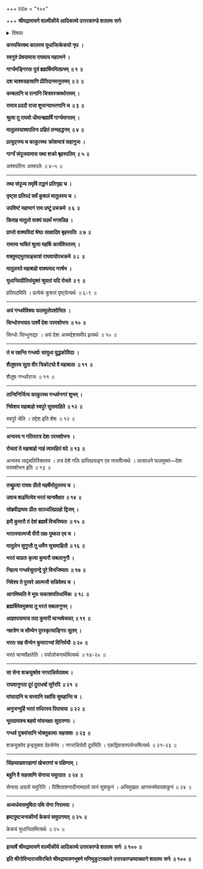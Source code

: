 +++
title = "१००"

+++
**श्रीमद्रामायणे वाल्मीकीये आदिकाव्ये उत्तरकाण्डे शततमः सर्गः**


<details><summary>विषयाः</summary>

कदाचनयुधाजिच्चोदनयागार्ग्यमहर्षिणा राममेत्य सिंधुनद्या उभयकूलस्थितगन्धर्व -देशस्य स्ववशीकरणचोदनरूपतत्संदेशनिवेदनं ॥ १ ॥ रामाज्ञया स्वपुत्रसहितेनभरतेन सेनयासह युधाजित्समीपगमनम् ॥ २ ॥
</details>


**कस्यचित्त्वथ कालस्य युधाजित्केकयो नृपः ।**

**स्वगुरुं प्रेषयामास राघवाय महात्मने ।**

**गार्ग्यमङ्गिरसः पुत्रं ब्रह्मर्षिममितप्रभम् ॥ १ ॥**

**दश चाश्वसहस्राणि प्रीतिदानमनुत्तमम् ॥ २ ॥**

**कम्बलानि च रत्नानि चित्रवस्त्रमथोत्तमम् ।**

**रामाय प्रददौ राजा शुभान्याभरणानि च ॥ ३ ॥**

**श्रुत्वा तु राघवो धीमान्ब्रह्मर्षिं गार्ग्यमागतम् ।**

**मातुलस्याश्वपतिनः प्रहितं तन्महद्धनम् ॥ ४ ॥**

**प्रत्युद्गम्य च काकुत्स्थः क्रोशमात्रं सहानुजः ।**

**गार्ग्यं संपूजयामास यथा शक्रो बृहस्पतिम् ॥ ५ ॥**

अश्वपतिनः अश्वपतेः ॥ ४-५ ॥

****

**तथा संपूज्य तमृषिं तद्धनं प्रतिगृह्य च ।**

**पृष्ट्वा प्रतिपदं सर्वं कुशलं मातुलस्य च ।**

**उपविष्टं महाभागं रामः प्रष्टुं प्रचक्रमे ॥ ६ ॥**

**किमाह मातुलो वाक्यं यदर्थं भगवन्निह ।**

**प्राप्तो वाक्यविदां श्रेष्ठः साक्षादिव बृहस्पतिः ॥ ७ ॥**

**रामस्य भाषितं श्रुत्वा महर्षिः कार्यविस्तरम् ।**

**वक्तुमद्भुतसङ्काशं राघवायोपचक्रमे ॥ ८ ॥**

**मातुलस्ते महाबाहो वाक्यमाद नरर्षभ ।**

**युधाजित्प्रीतिसंयुक्तं श्रूयतां यदि रोचते ॥ ९ ॥**

प्रतिपदमिति । प्रत्येकं कुशलं पृष्ट्वेत्यर्थः ॥ ६-९ ॥

****

**अयं गन्धर्वविषयः फलमूलोपशोभितः ।**

**सिन्धोरुभयतः पार्श्वे देशः परमशोभनः ॥ १० ॥**

सिन्धोः सिन्धुनद्याः । अयं देशः अस्मद्देशसमीप इत्यर्थः ॥ १० ॥

****

**तं च रक्षन्ति गन्धर्वाः सायुधा युद्धकोविदाः ।**

**शैलूषस्य सुता वीर त्रिकोट्यो वै महाबलाः ॥ ११ ॥**

शैलूषः गन्धर्वराजः ॥ ११ ॥

****

**तान्विनिर्जित्य काकुत्स्थ गन्धर्वनगरं शुभम् ।**

**निवेशय महाबाहो स्वपुरे सुसमाहिते ॥ १२ ॥**

स्वपुरे चेति । तद्देश इति शेषः ॥ १२ ॥

****

**अन्यस्य न गतिस्तत्र देशः परमशोभनः ।**

**रोचतां ते महाबाहो नाहं त्वामहितं वदे ॥ १३ ॥**

अन्यस्य त्वद्व्यतिरिक्तस्य । तत्र देशे गतिः प्राप्तिप्रसङ्ग एव नास्तीत्यर्थः । तत्साधने फलमुक्तं—देशः परमशोभन इति ॥ १३ ॥

****

**तच्छ्रुत्वा राघवः प्रीतो महर्षेर्मातुलस्य च ।**

**उवाच बाढमित्येव भरतं चान्ववैक्षत ॥ १४ ॥**

**सोब्रवीद्राघवः प्रीतः साञ्जलिप्रग्रहो द्विजम् ।**

**इमौ कुमारौ तं देशं ब्रह्मर्षे विचरिष्यतः ॥ १५ ॥**

**भरतस्यात्मजौ वीरौ तक्षः पुष्कल एव च ।**

**मातुलेन सुगुप्तौ तु धर्मेण सुसमाहितौ ॥ १६ ॥**

**भरतं चाग्रतः कृत्वा कुमारौ सबलानुगौ ।**

**निहत्य गन्धर्वसुतान्द्वे पुरे विभजिष्यतः ॥ १७ ॥**

**निवेश्य ते पुरवरे आत्मजौ सन्निवेश्य च ।**

**आगमिष्यति मे भूयः सकाशमतिधार्मिकः ॥ १८ ॥**

**ब्रह्मर्षिमेवमुक्त्वा तु भरतं सबलानुगम् ।**

**आज्ञापयामास तदा कुमारी चाभ्यषेचयत् ॥ १९ ॥**

**नक्षत्रेण च सौम्येन पुरस्कृत्याङ्गिरः सुतम् ।**

**भरतः सह सैन्येन कुमाराभ्यां विनिर्ययौ ॥ २० ॥**

भरतं चान्ववैक्षतेति । पर्यालोचनार्थमित्यर्थः ॥ १४-२० ॥

****

**सा सेना शक्रयुक्तेव नगरान्निर्ययावथ ।**

**राघवानुगता दूरं दुराधर्षा सुरैरपि ॥ २१ ॥**

**मांसादानि च सत्त्वानि रक्षांसि सुमहान्ति च ।**

**अनुजग्मुर्हि भरतं रुधिरस्य पिपासया ॥ २२ ॥**

**भूतग्रामाश्च बहवो मांसभक्षाः सुदारुणाः ।**

**गन्धर्व पुत्रमांसानि भोक्तुकामाः सहस्रशः ॥ २३ ॥**

शक्रयुक्तेव इन्द्रयुक्ता देवसेनेव । नगरान्निर्ययौ दूरमिति । एकद्विवासरपर्यन्तमित्यर्थः ॥ २१-२३ ॥

****

**सिंहव्याघ्रवराहाणां खेचराणां च पक्षिणाम् ।**

**बहूनि वै सहस्राणि सेनाया ययुरग्रतः ॥ २४ ॥**

सेनाया अग्रतो ययुरिति । पिशिताशनादीनामग्रतो यानं सुशकुनं । अभिमुखतः आगमनमेवापशकुनं ॥ २४ ॥

****

**अध्यर्धमासमुषिता पथि सेना निरामया ।**

**हृष्टपुष्टजनाकीर्णा केकयं समुपागमत् ॥ २५ ॥**

केकयं युधाजितमित्यर्थः ॥ २५ ॥

****

**इत्यार्षे श्रीमद्रामायणे वाल्मीकीये आदिकाव्ये उत्तरकाण्डे शततमः सर्गः ॥ १०० ॥**

**इति श्रीगोविन्दराजविरचिते श्रीमद्रामायणभूषणे मणिमुकुटाख्याने उत्तरकाण्डव्याख्याने शततमः सर्गः ॥ १०० ॥**
